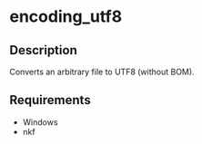 # encoding_utf8  

## Description  

Converts an arbitrary file to UTF8 (without BOM).  

## Requirements  

- Windows  
- nkf  
